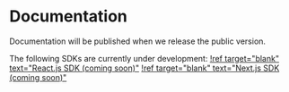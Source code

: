 # Documentation
Documentation will be published when we release the public version.

The following SDKs are currently under development:
[!ref target="blank" text="React.js SDK (coming soon)"](https://evelon.app)
[!ref target="blank" text="Next.js SDK (coming soon)"](https://evelon.app)